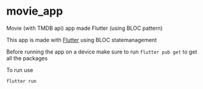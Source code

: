 # movie_app
Movie (with TMDB api) app made Flutter (using BLOC pattern)

This app is made with [Flutter](https://flutter.dev/docs/get-started/install) using BLOC statemanagement

Before running the app on a device make sure to run `flutter pub get` to get all the packages

To run use 

`flutter run`
